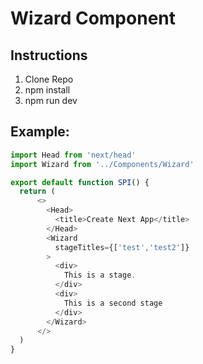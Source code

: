 # Wizard Component
## Instructions
1. Clone Repo
2. npm install
3. npm run dev

## Example:
```javascript
import Head from 'next/head'
import Wizard from '../Components/Wizard'

export default function SPI() {
  return (
      <>
        <Head>
          <title>Create Next App</title>
        </Head>
        <Wizard
          stageTitles={['test','test2']}
        >
          <div>
            This is a stage.
          </div>
          <div>
            This is a second stage
          </div>
        </Wizard>
      </>
  )
}
```

